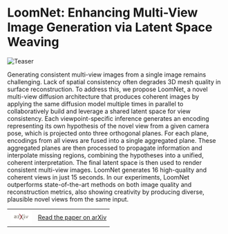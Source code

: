 # LoomNet: Enhancing Multi-View Image Generation via Latent Space Weaving
![Teaser](https://github.com/GiulioFede/LoomNet/blob/main/github_files/teaser.png)

Generating consistent multi-view images from a single image remains challenging. Lack of spatial consistency often degrades 3D mesh quality in surface reconstruction. To address this, we propose LoomNet, a novel multi-view diffusion architecture that produces coherent images by applying the same diffusion model multiple times in parallel to collaboratively build and leverage a shared latent space for view consistency. Each viewpoint-specific inference generates an encoding representing its own hypothesis of the novel view from a given camera pose, which is projected onto three orthogonal planes. For each plane, encodings from all views are fused into a single aggregated plane. These aggregated planes are then processed to propagate information and interpolate missing regions, combining the hypotheses into a unified, coherent interpretation. The final latent space is then used to render consistent multi-view images. LoomNet generates 16 high-quality and coherent views in just 15 seconds. In our experiments, LoomNet outperforms state-of-the-art methods on both image quality and reconstruction metrics, also showing creativity by producing diverse, plausible novel views from the same input.

<table>
  <tr>
    <td>
      <a href="https://arxiv.org/pdf/2507.05499">
        <img src="https://github.com/GiulioFede/LoomNet/blob/main/github_files/arxiv_logo.jpg?raw=true" alt="arXiv" width="50"/>
      </a>
    </td>
    <td>
      <a href="https://arxiv.org/pdf/2507.05499">Read the paper on arXiv</a>
    </td>
  </tr>
</table>




